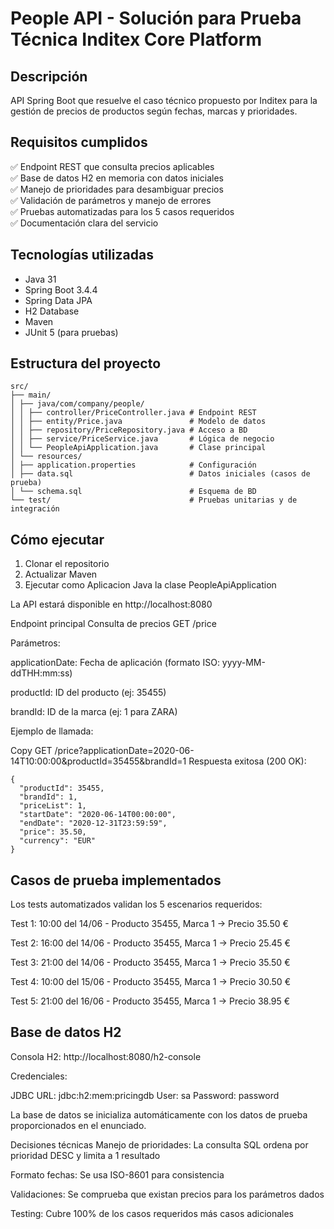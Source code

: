 # People API - Solución para Prueba Técnica Inditex Core Platform

## Descripción

API Spring Boot que resuelve el caso técnico propuesto por Inditex para la gestión de precios de productos según fechas, marcas y prioridades.

## Requisitos cumplidos

✅ Endpoint REST que consulta precios aplicables  
✅ Base de datos H2 en memoria con datos iniciales  
✅ Manejo de prioridades para desambiguar precios  
✅ Validación de parámetros y manejo de errores  
✅ Pruebas automatizadas para los 5 casos requeridos  
✅ Documentación clara del servicio  

## Tecnologías utilizadas

- Java 31
- Spring Boot 3.4.4
- Spring Data JPA
- H2 Database
- Maven
- JUnit 5 (para pruebas)

## Estructura del proyecto
```
src/
├── main/
│ ├── java/com/company/people/
│ │ ├── controller/PriceController.java # Endpoint REST
│ │ ├── entity/Price.java               # Modelo de datos
│ │ ├── repository/PriceRepository.java # Acceso a BD
│ │ ├── service/PriceService.java       # Lógica de negocio
│ │ └── PeopleApiApplication.java       # Clase principal
│ └── resources/
│ ├── application.properties            # Configuración
│ ├── data.sql                          # Datos iniciales (casos de prueba)
│ └── schema.sql                        # Esquema de BD
└── test/                               # Pruebas unitarias y de integración
```

## Cómo ejecutar

1. Clonar el repositorio
2. Actualizar Maven
3. Ejecutar como Aplicacion Java la clase PeopleApiApplication
   
La API estará disponible en http://localhost:8080

Endpoint principal
Consulta de precios
GET /price

Parámetros:

applicationDate: Fecha de aplicación (formato ISO: yyyy-MM-ddTHH:mm:ss)

productId: ID del producto (ej: 35455)

brandId: ID de la marca (ej: 1 para ZARA)

Ejemplo de llamada:

Copy
GET /price?applicationDate=2020-06-14T10:00:00&productId=35455&brandId=1
Respuesta exitosa (200 OK):

```
{
  "productId": 35455,
  "brandId": 1,
  "priceList": 1,
  "startDate": "2020-06-14T00:00:00",
  "endDate": "2020-12-31T23:59:59",
  "price": 35.50,
  "currency": "EUR"
}
```

## Casos de prueba implementados
Los tests automatizados validan los 5 escenarios requeridos:

Test 1: 10:00 del 14/06 - Producto 35455, Marca 1 → Precio 35.50 €

Test 2: 16:00 del 14/06 - Producto 35455, Marca 1 → Precio 25.45 €

Test 3: 21:00 del 14/06 - Producto 35455, Marca 1 → Precio 35.50 €

Test 4: 10:00 del 15/06 - Producto 35455, Marca 1 → Precio 30.50 €

Test 5: 21:00 del 16/06 - Producto 35455, Marca 1 → Precio 38.95 €


## Base de datos H2
Consola H2: http://localhost:8080/h2-console

Credenciales:

JDBC URL: jdbc:h2:mem:pricingdb
User: sa
Password: password

La base de datos se inicializa automáticamente con los datos de prueba proporcionados en el enunciado.

Decisiones técnicas
Manejo de prioridades: La consulta SQL ordena por prioridad DESC y limita a 1 resultado

Formato fechas: Se usa ISO-8601 para consistencia

Validaciones: Se comprueba que existan precios para los parámetros dados

Testing: Cubre 100% de los casos requeridos más casos adicionales
